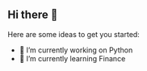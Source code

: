 ## Hi there 👋

Here are some ideas to get you started:

- 🔭 I’m currently working on Python
- 🌱 I’m currently learning Finance
